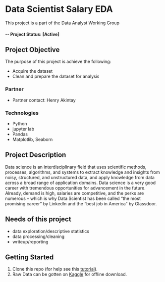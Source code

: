 # Data Scientist Salary EDA

This project is a part of the Data Analyst Working Group

#### -- Project Status: [Active]

## Project Objective
The purpose of this project is achieve the following:

* Acquire the dataset
* Clean and prepare the dataset for analysis

### Partner
* Partner contact: Henry Akintay


### Technologies
* Python
* jupyter lab
* Pandas
* Matplotlib, Seaborn


## Project Description
Data science is an interdisciplinary field that uses scientific methods, processes, algorithms, and systems to extract knowledge and insights from noisy, structured, and unstructured data, and apply knowledge from data across a broad range of application domains. Data science is a very good career with tremendous opportunities for advancement in the future. Already, demand is high, salaries are competitive, and the perks are numerous – which is why Data Scientist has been called “the most promising career” by LinkedIn and the “best job in America” by Glassdoor.

## Needs of this project

- data exploration/descriptive statistics
- data processing/cleaning
- writeup/reporting

## Getting Started

1. Clone this repo (for help see this [tutorial](https://help.github.com/articles/cloning-a-repository/)).
2. Raw Data can be gotten on [Kaggle](https://www.kaggle.com/datasets/andrewmvd/data-scientist-jobs) for offline download.

